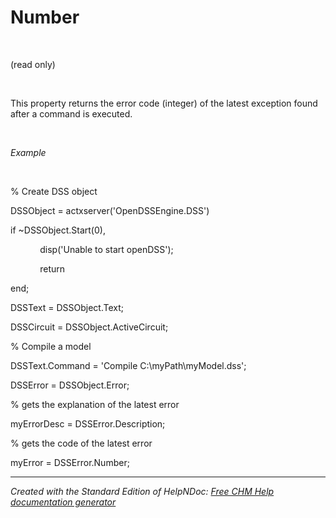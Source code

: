 # Number

&nbsp;

(read only)

&nbsp;

This property returns the error code (integer) of the latest exception found after a command is executed.

&nbsp;

*Example*

&nbsp;

% Create DSS object

DSSObject = actxserver('OpenDSSEngine.DSS')

if ~DSSObject.Start(0),

&nbsp; &nbsp; &nbsp; &nbsp; &nbsp; &nbsp; disp('Unable to start openDSS');

&nbsp; &nbsp; &nbsp; &nbsp; &nbsp; &nbsp; return

end;

DSSText = DSSObject.Text;

DSSCircuit = DSSObject.ActiveCircuit;

% Compile a model &nbsp; &nbsp;

DSSText.Command = 'Compile C:\\myPath\\myModel.dss';

DSSError = DSSObject.Error;

% gets the explanation of the latest error

myErrorDesc = DSSError.Description;

% gets the code of the latest error

myError = DSSError.Number;

***
_Created with the Standard Edition of HelpNDoc: [Free CHM Help documentation generator](<https://www.helpndoc.com>)_
